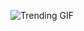 ![Trending GIF](https://media1.giphy.com/media/RbDKaczqWovIugyJmW/giphy.gif?cid=8bb2177279khxk3ao7mfvckbakdxm9wlamsvur3r8b4tdmll&ep=v1_gifs_search&rid=giphy.gif&ct=g)
